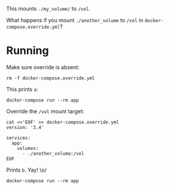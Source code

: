 This mounts `./my_volume/` to `/vol`.

What happens if you mount `./another_volume` to `/vol` in `docker-compose.override.yml`?


# Running
Make sure override is absent:
```
rm -f docker-compose.override.yml
```

This prints `a`:
```
docker-compose run --rm app
```

Override the `/vol` mount target:
```
cat <<'EOF' >> docker-compose.override.yml
version: '3.4'

services:
  app:
    volumes:
      - ./another_volume:/vol
EOF
```

Prints `b`. Yay! \o/
```
docker-compose run --rm app
```
